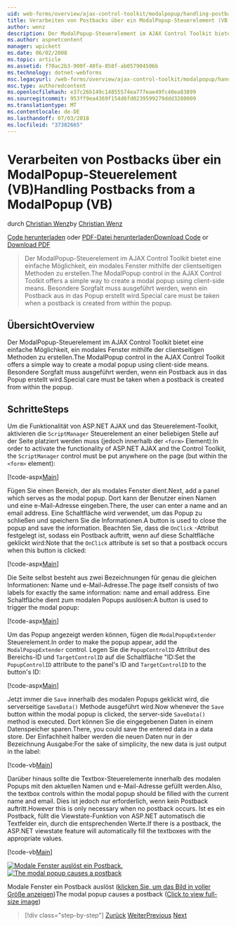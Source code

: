 ```yaml
---
uid: web-forms/overview/ajax-control-toolkit/modalpopup/handling-postbacks-from-a-modalpopup-vb
title: Verarbeiten von Postbacks über ein ModalPopup-Steuerelement (VB) | Microsoft-Dokumentation
author: wenz
description: Der ModalPopup-Steuerelement im AJAX Control Toolkit bietet eine einfache Möglichkeit, ein modales Fenster mithilfe der clientseitigen Methoden zu erstellen. Besondere Sorgfalt muss ausgeführt werden, wenn ein pos...
ms.author: aspnetcontent
manager: wpickett
ms.date: 06/02/2008
ms.topic: article
ms.assetid: f70ac2b3-900f-40fa-858f-ab057904506b
ms.technology: dotnet-webforms
msc.legacyurl: /web-forms/overview/ajax-control-toolkit/modalpopup/handling-postbacks-from-a-modalpopup-vb
msc.type: authoredcontent
ms.openlocfilehash: e37c26b149c14855574ea777eae49fc40ea83899
ms.sourcegitcommit: 953ff9ea4369f154d6fd0239599279ddd3280009
ms.translationtype: MT
ms.contentlocale: de-DE
ms.lasthandoff: 07/03/2018
ms.locfileid: "37382665"
---
```

<a name="handling-postbacks-from-a-modalpopup-vb"></a><span data-ttu-id="9e658-104">Verarbeiten von Postbacks über ein ModalPopup-Steuerelement (VB)</span><span class="sxs-lookup"><span data-stu-id="9e658-104">Handling Postbacks from a ModalPopup (VB)</span></span>
====================
<span data-ttu-id="9e658-105">durch [Christian Wenz](https://github.com/wenz)</span><span class="sxs-lookup"><span data-stu-id="9e658-105">by [Christian Wenz](https://github.com/wenz)</span></span>

<span data-ttu-id="9e658-106">[Code herunterladen](http://download.microsoft.com/download/2/4/0/24052038-f942-4336-905b-b60ae56f0dd5/ModalPopup3.vb.zip) oder [PDF-Datei herunterladen](http://download.microsoft.com/download/b/6/a/b6ae89ee-df69-4c87-9bfb-ad1eb2b23373/modalpopup3VB.pdf)</span><span class="sxs-lookup"><span data-stu-id="9e658-106">[Download Code](http://download.microsoft.com/download/2/4/0/24052038-f942-4336-905b-b60ae56f0dd5/ModalPopup3.vb.zip) or [Download PDF](http://download.microsoft.com/download/b/6/a/b6ae89ee-df69-4c87-9bfb-ad1eb2b23373/modalpopup3VB.pdf)</span></span>

> <span data-ttu-id="9e658-107">Der ModalPopup-Steuerelement im AJAX Control Toolkit bietet eine einfache Möglichkeit, ein modales Fenster mithilfe der clientseitigen Methoden zu erstellen.</span><span class="sxs-lookup"><span data-stu-id="9e658-107">The ModalPopup control in the AJAX Control Toolkit offers a simple way to create a modal popup using client-side means.</span></span> <span data-ttu-id="9e658-108">Besondere Sorgfalt muss ausgeführt werden, wenn ein Postback aus in das Popup erstellt wird.</span><span class="sxs-lookup"><span data-stu-id="9e658-108">Special care must be taken when a postback is created from within the popup.</span></span>


## <a name="overview"></a><span data-ttu-id="9e658-109">Übersicht</span><span class="sxs-lookup"><span data-stu-id="9e658-109">Overview</span></span>

<span data-ttu-id="9e658-110">Der ModalPopup-Steuerelement im AJAX Control Toolkit bietet eine einfache Möglichkeit, ein modales Fenster mithilfe der clientseitigen Methoden zu erstellen.</span><span class="sxs-lookup"><span data-stu-id="9e658-110">The ModalPopup control in the AJAX Control Toolkit offers a simple way to create a modal popup using client-side means.</span></span> <span data-ttu-id="9e658-111">Besondere Sorgfalt muss ausgeführt werden, wenn ein Postback aus in das Popup erstellt wird.</span><span class="sxs-lookup"><span data-stu-id="9e658-111">Special care must be taken when a postback is created from within the popup.</span></span>

## <a name="steps"></a><span data-ttu-id="9e658-112">Schritte</span><span class="sxs-lookup"><span data-stu-id="9e658-112">Steps</span></span>

<span data-ttu-id="9e658-113">Um die Funktionalität von ASP.NET AJAX und das Steuerelement-Toolkit, aktivieren die `ScriptManager` Steuerelement an einer beliebigen Stelle auf der Seite platziert werden muss (jedoch innerhalb der `<form>` Element):</span><span class="sxs-lookup"><span data-stu-id="9e658-113">In order to activate the functionality of ASP.NET AJAX and the Control Toolkit, the `ScriptManager` control must be put anywhere on the page (but within the `<form>` element):</span></span>

[!code-aspx[Main](handling-postbacks-from-a-modalpopup-vb/samples/sample1.aspx)]

<span data-ttu-id="9e658-114">Fügen Sie einen Bereich, der als modales Fenster dient.</span><span class="sxs-lookup"><span data-stu-id="9e658-114">Next, add a panel which serves as the modal popup.</span></span> <span data-ttu-id="9e658-115">Dort kann der Benutzer einen Namen und eine e-Mail-Adresse eingeben.</span><span class="sxs-lookup"><span data-stu-id="9e658-115">There, the user can enter a name and an email address.</span></span> <span data-ttu-id="9e658-116">Eine Schaltfläche wird verwendet, um das Popup zu schließen und speichern Sie die Informationen.</span><span class="sxs-lookup"><span data-stu-id="9e658-116">A button is used to close the popup and save the information.</span></span> <span data-ttu-id="9e658-117">Beachten Sie, dass die `OnClick` -Attribut festgelegt ist, sodass ein Postback auftritt, wenn auf diese Schaltfläche geklickt wird:</span><span class="sxs-lookup"><span data-stu-id="9e658-117">Note that the `OnClick` attribute is set so that a postback occurs when this button is clicked:</span></span>

[!code-aspx[Main](handling-postbacks-from-a-modalpopup-vb/samples/sample2.aspx)]

<span data-ttu-id="9e658-118">Die Seite selbst besteht aus zwei Bezeichnungen für genau die gleichen Informationen: Name und e-Mail-Adresse.</span><span class="sxs-lookup"><span data-stu-id="9e658-118">The page itself consists of two labels for exactly the same information: name and email address.</span></span> <span data-ttu-id="9e658-119">Eine Schaltfläche dient zum modalen Popups auslösen:</span><span class="sxs-lookup"><span data-stu-id="9e658-119">A button is used to trigger the modal popup:</span></span>

[!code-aspx[Main](handling-postbacks-from-a-modalpopup-vb/samples/sample3.aspx)]

<span data-ttu-id="9e658-120">Um das Popup angezeigt werden können, fügen die `ModalPopupExtender` Steuerelement.</span><span class="sxs-lookup"><span data-stu-id="9e658-120">In order to make the popup appear, add the `ModalPopupExtender` control.</span></span> <span data-ttu-id="9e658-121">Legen Sie die `PopupControlID` Attribut des Bereichs-ID und `TargetControlID` auf die Schaltfläche "ID:</span><span class="sxs-lookup"><span data-stu-id="9e658-121">Set the `PopupControlID` attribute to the panel's ID and `TargetControlID` to the button's ID:</span></span>

[!code-aspx[Main](handling-postbacks-from-a-modalpopup-vb/samples/sample4.aspx)]

<span data-ttu-id="9e658-122">Jetzt immer die `Save` innerhalb des modalen Popups geklickt wird, die serverseitige `SaveData()` Methode ausgeführt wird.</span><span class="sxs-lookup"><span data-stu-id="9e658-122">Now whenever the `Save` button within the modal popup is clicked, the server-side `SaveData()` method is executed.</span></span> <span data-ttu-id="9e658-123">Dort können Sie die eingegebenen Daten in einem Datenspeicher sparen.</span><span class="sxs-lookup"><span data-stu-id="9e658-123">There, you could save the entered data in a data store.</span></span> <span data-ttu-id="9e658-124">Der Einfachheit halber werden die neuen Daten nur in der Bezeichnung Ausgabe:</span><span class="sxs-lookup"><span data-stu-id="9e658-124">For the sake of simplicity, the new data is just output in the label:</span></span>

[!code-vb[Main](handling-postbacks-from-a-modalpopup-vb/samples/sample5.vb)]

<span data-ttu-id="9e658-125">Darüber hinaus sollte die Textbox-Steuerelemente innerhalb des modalen Popups mit den aktuellen Namen und e-Mail-Adresse gefüllt werden.</span><span class="sxs-lookup"><span data-stu-id="9e658-125">Also, the textbox controls within the modal popup should be filled with the current name and email.</span></span> <span data-ttu-id="9e658-126">Dies ist jedoch nur erforderlich, wenn kein Postback auftritt.</span><span class="sxs-lookup"><span data-stu-id="9e658-126">However this is only necessary when no postback occurs.</span></span> <span data-ttu-id="9e658-127">Ist es ein Postback, füllt die Viewstate-Funktion von ASP.NET automatisch die Textfelder ein, durch die entsprechenden Werte.</span><span class="sxs-lookup"><span data-stu-id="9e658-127">If there is a postback, the ASP.NET viewstate feature will automatically fill the textboxes with the appropriate values.</span></span>

[!code-vb[Main](handling-postbacks-from-a-modalpopup-vb/samples/sample6.vb)]


<span data-ttu-id="9e658-128">[![Modale Fenster auslöst ein Postback.](handling-postbacks-from-a-modalpopup-vb/_static/image2.png)](handling-postbacks-from-a-modalpopup-vb/_static/image1.png)</span><span class="sxs-lookup"><span data-stu-id="9e658-128">[![The modal popup causes a postback](handling-postbacks-from-a-modalpopup-vb/_static/image2.png)](handling-postbacks-from-a-modalpopup-vb/_static/image1.png)</span></span>

<span data-ttu-id="9e658-129">Modale Fenster ein Postback auslöst ([klicken Sie, um das Bild in voller Größe anzeigen](handling-postbacks-from-a-modalpopup-vb/_static/image3.png))</span><span class="sxs-lookup"><span data-stu-id="9e658-129">The modal popup causes a postback ([Click to view full-size image](handling-postbacks-from-a-modalpopup-vb/_static/image3.png))</span></span>

> [!div class="step-by-step"]
> <span data-ttu-id="9e658-130">[Zurück](using-modalpopup-with-a-repeater-control-vb.md)
> [Weiter](positioning-a-modalpopup-vb.md)</span><span class="sxs-lookup"><span data-stu-id="9e658-130">[Previous](using-modalpopup-with-a-repeater-control-vb.md)
[Next](positioning-a-modalpopup-vb.md)</span></span>
